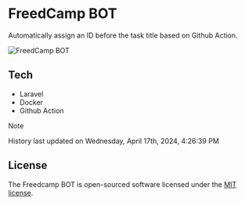 # FreedCamp BOT

Automatically assign an ID before the task title based on Github Action.

![FreedCamp BOT](https://repository-images.githubusercontent.com/737932867/7d34798b-2680-471c-b089-a78a718d3d6a)

## Tech

- Laravel
- Docker
- Github Action

> [!NOTE]  
> History last updated on Wednesday, April 17th, 2024, 4:26:39 PM

## License

The Freedcamp BOT is open-sourced software licensed under the [MIT license](https://opensource.org/licenses/MIT).
